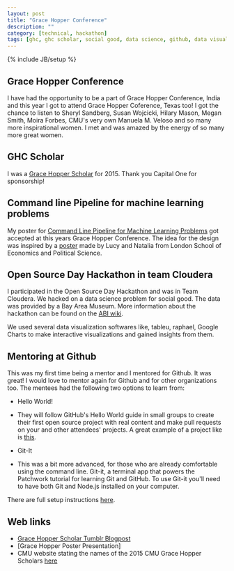 ```yaml
---
layout: post
title: "Grace Hopper Conference"
description: ""
category: [technical, hackathon]
tags: [ghc, ghc scholar, social good, data science, github, data visualization, tableu, raphael, google charts, cloudera, hackathon]
---
```

{% include JB/setup %}

## Grace Hopper Conference
I have had the opportunity to be a part of Grace Hopper Conference, India and this year I got to attend Grace Hopper Coference, Texas too! I got the chance to listen to Sheryl Sandberg, Susan Wojcicki, Hilary Mason, Megan Smith, Moira Forbes, CMU's very own Manuela M. Veloso and so many more inspirational women. I met and was amazed by the energy of so many more great women. 

## GHC Scholar 

I was a [Grace Hopper Scholar](http://ghc.anitaborg.org/scholars/2015-scholars/ganju-siddha-app267s1/) for 2015. Thank you Capital One for sponsorship!

## Command line Pipeline for machine learning problems
My poster for [Command Line Pipeline for Machine Learning Problems]() got accepted at this years Grace Hopper Conference. The idea for the design was inspired by a [poster](http://eprints.lse.ac.uk/57104/) made by Lucy and Natalia from London School of Economics and Political Science.

## Open Source Day Hackathon in team Cloudera
I participated in the Open Source Day Hackathon and was in Team Cloudera. We hacked on a data science problem for social good. The data was provided by a Bay Area Museum. More information about the hackathon can be found on the [ABI wiki](http://systers.org/wiki/communities/doku.php?id=wiki:ghc:ghc15:osd:cloudera). 

We used several data visualization softwares like, tableu, raphael, Google Charts to make interactive visualizations and gained insights from them. 

## Mentoring at Github 
This was my first time being a mentor and I mentored for Github. It was great! I would love to mentor again for Github and for other organizations too. The mentees had the following two options to learn from: 

+ Hello World!
- They will follow GitHub's Hello World guide in small groups to create their first open source project with real content and make pull requests on your and other attendees' projects. A great example of a project like is [this](https://github.com/DBNess/nyc-bucket-list).

+ Git-It
- This was a bit more advanced, for those who are already comfortable using the command line. Git-it, a terminal app that powers the Patchwork tutorial for learning Git and GitHub. To use Git-it you'll need to have both Git and Node.js installed on your computer.

There are full setup instructions [here](https://github.com/jlord/git-it#what-youll-need-to-run-this).

## Web links

+ [Grace Hopper Scholar Tumblr Blogpost](http://anitaborginstitute.tumblr.com/post/129583260879/ghc-scholar-siddha-ganju)
+ [Grace Hopper Poster Presentation] 
+ CMU website stating the names of the 2015 CMU Grace Hopper Scholars [here](http://www.cmu.edu/news/stories/archives/2015/october/women-in-computing.html)

